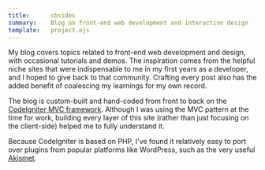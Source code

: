 ```yaml
---
title:      cbsides
summary:    Blog on front-end web development and interaction design
template:   project.ejs
---
```

My blog covers topics related to front-end web development and design,
with occasional tutorials and demos. The inspiration comes from the
helpful niche sites that were indispensable to me in my first years as a
developer, and I hoped to give back to that community. Crafting every
post also has the added benefit of coalescing my learnings for my own
record.

The blog is custom-built and hand-coded from front to back on the
[CodeIgniter MVC framework](http://codeigniter.com/). Although I was
using the MVC pattern at the time for work, building every layer of this
site (rather than just focusing on the client-side) helped me to fully
understand it.

Because CodeIgniter is based on PHP, I've found it relatively easy to
port over plugins from popular platforms like WordPress, such as the
very useful [Akismet](http://akismet.com/).
